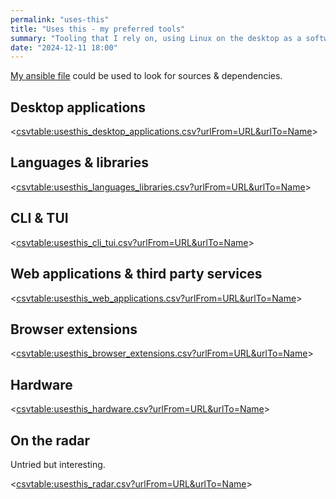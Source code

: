```yaml
---
permalink: "uses-this"
title: "Uses this - my preferred tools"
summary: "Tooling that I rely on, using Linux on the desktop as a software engineer"
date: "2024-12-11 18:00"
---
```


[My ansible file](https://github.com/chelmertz/dotfiles/blob/master/ansible-laptop.yml) could be used to look for sources & dependencies.

## Desktop applications

<<csvtable:usesthis_desktop_applications.csv?urlFrom=URL&urlTo=Name>>

## Languages & libraries

<<csvtable:usesthis_languages_libraries.csv?urlFrom=URL&urlTo=Name>>

## CLI & TUI

<<csvtable:usesthis_cli_tui.csv?urlFrom=URL&urlTo=Name>>

## Web applications & third party services

<<csvtable:usesthis_web_applications.csv?urlFrom=URL&urlTo=Name>>

## Browser extensions

<<csvtable:usesthis_browser_extensions.csv?urlFrom=URL&urlTo=Name>>

## Hardware

<<csvtable:usesthis_hardware.csv?urlFrom=URL&urlTo=Name>>

## On the radar

Untried but interesting.

<<csvtable:usesthis_radar.csv?urlFrom=URL&urlTo=Name>>

